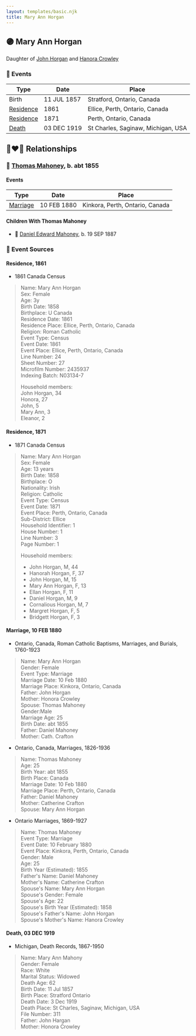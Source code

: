 ```yaml
---
layout: templates/basic.njk
title: Mary Ann Horgan
---
```

## 🟣 Mary Ann Horgan

Daughter of [John Horgan](/people/5/54161773) and [Hanora Crowley](/people/7/72193795)

### 📆 Events

Type | Date | Place
------ | ------ | ------
Birth | 11 JUL 1857 | Stratford, Ontario, Canada
[Residence](#event-event-0) | 1861 | Ellice, Perth, Ontario, Canada
[Residence](#event-event-1) | 1871 | Perth, Ontario, Canada
[Death](#event-event-6) | 03 DEC 1919 | St Charles, Saginaw, Michigan, USA

## 👩‍❤️‍👨 Relationships

### 🔵 [Thomas Mahoney](/people/4/41476460), b. abt 1855

#### Events

Type | Date | Place
------ | ------ | ------
[Marriage](#event-family-0-event-0) | 10 FEB 1880 | Kinkora, Perth, Ontario, Canada
#### Children With Thomas Mahoney
* 🔵 [Daniel Edward Mahoney](/people/2/24117676), b. 19 SEP 1887
### 📰 Event Sources

#### <a id="event-event-0"></a> Residence, 1861
* 1861 Canada Census
>   
  > Name: Mary Ann Horgan  
  > Sex: Female  
  > Age: 3y  
  > Birth Date: 1858  
  > Birthplace: U Canada  
  > Residence Date: 1861  
  > Residence Place: Ellice, Perth, Ontario, Canada  
  > Religion: Roman Catholic  
  > Event Type: Census  
  > Event Date: 1861  
  > Event Place: Ellice, Perth, Ontario, Canada  
  > Line Number: 24  
  > Sheet Number: 27  
  > Microfilm Number: 2435937  
  > Indexing Batch: N03134-7  
  >   
  > Household members:  
  > John Horgan, 34  
  > Honora, 27  
  > John, 5  
  > Mary Ann, 3  
  > Eleanor, 2  
  >

#### <a id="event-event-1"></a> Residence, 1871
* 1871 Canada Census
>   
  > Name: Mary Ann Horgan  
  > Sex: Female  
  > Age: 13 years  
  > Birth Date: 1858  
  > Birthplace: O  
  > Nationality: Irish  
  > Religion: Catholic  
  > Event Type: Census  
  > Event Date: 1871  
  > Event Place: Perth, Ontario, Canada  
  > Sub-District: Ellice  
  > Household Identifier: 1  
  > House Number: 1  
  > Line Number: 3  
  > Page Number: 1  
  >   
  > Household members:  
  > - John Horgan, M, 44  
  > - Hanorah Horgan, F, 37  
  > - John Horgan, M, 15  
  > - Mary Ann Horgan, F, 13  
  > - Ellan Horgan, F, 11  
  > - Daniel Horgan, M, 9  
  > - Cornalious Horgan, M, 7  
  > - Margret Horgan, F, 5  
  > - Bridgett Horgan, F, 3  
  >

#### <a id="event-family-0-event-0"></a> Marriage, 10 FEB 1880
* Ontario, Canada, Roman Catholic Baptisms, Marriages, and Burials, 1760-1923
>   
  > Name: Mary Ann Horgan  
  > Gender: Female  
  > Event Type: Marriage  
  > Marriage Date: 10 Feb 1880  
  > Marriage Place: Kinkora, Ontario, Canada  
  > Father: John Horgan  
  > Mother: Honora Crowley  
  > Spouse: Thomas Mahoney  
  > Gender:Male  
  > Marriage Age: 25  
  > Birth Date: abt 1855  
  > Father: Daniel Mahoney  
  > Mother: Cath. Crafton
* Ontario, Canada, Marriages, 1826-1936
>   
  > Name: Thomas Mahoney  
  > Age: 25  
  > Birth Year: abt 1855  
  > Birth Place: Canada  
  > Marriage Date: 10 Feb 1880  
  > Marriage Place: Perth, Ontario, Canada  
  > Father: Daniel Mahoney  
  > Mother: Catherine Crafton  
  > Spouse: Mary Ann Horgan
* Ontario Marriages, 1869-1927
>   
  > Name: Thomas Mahoney  
  > Event Type: Marriage  
  > Event Date: 10 February 1880  
  > Event Place: Kinkora, Perth, Ontario, Canada  
  > Gender: Male  
  > Age: 25  
  > Birth Year (Estimated): 1855  
  > Father's Name: Daniel Mahoney  
  > Mother's Name: Catherine Crafton  
  > Spouse's Name: Mary Ann Horgan  
  > Spouse's Gender: Female  
  > Spouse's Age: 22  
  > Spouse's Birth Year (Estimated): 1858  
  > Spouse's Father's Name: John Horgan  
  > Spouse's Mother's Name: Hanora Crowley

#### <a id="event-event-6"></a> Death, 03 DEC 1919
* Michigan, Death Records, 1867-1950
>   
  > Name: Mary Ann Mahony  
  > Gender: Female  
  > Race: White  
  > Marital Status: Widowed  
  > Death Age: 62  
  > Birth Date: 11 Jul 1857  
  > Birth Place: Stratford Ontario  
  > Death Date: 3 Dec 1919  
  > Death Place: St Charles, Saginaw, Michigan, USA  
  > File Number: 311  
  > Father: John Hargan  
  > Mother: Honora Crowley